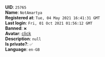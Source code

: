 **UID**: `25765`  
**Name**: `NotAmartya`  
**Registered at**: `Tue, 04 May 2021 16:41:31 GMT`  
**Last login**: `Fri, 01 Oct 2021 01:56:12 GMT`  
**Banned**: `❌`  
**Avatar**: [click](/avatars/058c6341-2c2a-4e7b-80b4-984a45dd1609.gif)  
**Description**: ```null```  
**Is private?**: `✅`  
**Language**: `en-GB`